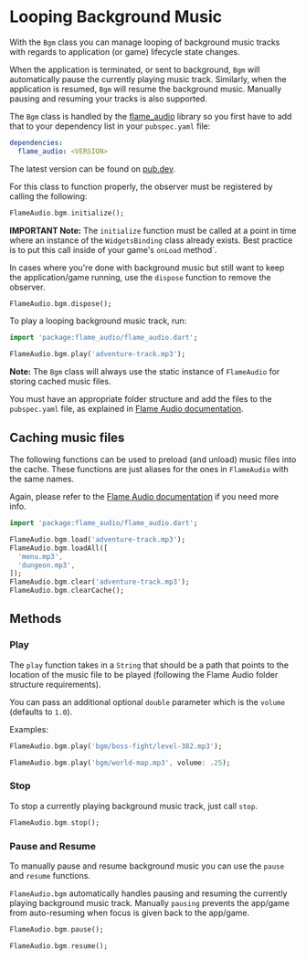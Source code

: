 # Looping Background Music

With the `Bgm` class you can manage looping of background music tracks with regards to application
(or game) lifecycle state changes.

When the application is terminated, or sent to background, `Bgm` will automatically pause
the currently playing music track. Similarly, when the application is resumed, `Bgm` will resume the
background music. Manually pausing and resuming your tracks is also supported.

The `Bgm` class is handled by the [flame_audio](https://github.com/flame-engine/flame_audio) library
so you first have to add that to your dependency list in your `pubspec.yaml` file:

```yaml
dependencies:
  flame_audio: <VERSION>
```

The latest version can be found on [pub.dev](https://pub.dev/packages/flame_audio/install).

For this class to function properly, the observer must be registered by calling the following:

```dart
FlameAudio.bgm.initialize();
```

**IMPORTANT Note:** The `initialize` function must be called at a point in time where an instance of
the `WidgetsBinding` class already exists. Best practice is to put this call inside of your game's
`onLoad` method`.

In cases where you're done with background music but still want to keep the application/game
running, use the `dispose` function to remove the observer.

```dart
FlameAudio.bgm.dispose();
```

To play a looping background music track, run:

```dart
import 'package:flame_audio/flame_audio.dart';

FlameAudio.bgm.play('adventure-track.mp3');
```

**Note:** The `Bgm` class will always use the static instance of `FlameAudio` for storing cached
music files.

You must have an appropriate folder structure and add the files to the `pubspec.yaml` file, as
explained in [Flame Audio documentation](audio.md).

## Caching music files

The following functions can be used to preload (and unload) music files into the cache. These
functions are just aliases for the ones in `FlameAudio` with the same names.

Again, please refer to the [Flame Audio documentation](audio.md) if you need more info.

```dart
import 'package:flame_audio/flame_audio.dart';

FlameAudio.bgm.load('adventure-track.mp3');
FlameAudio.bgm.loadAll([
  'menu.mp3',
  'dungeon.mp3',
]);
FlameAudio.bgm.clear('adventure-track.mp3');
FlameAudio.bgm.clearCache();
```

## Methods

### Play

The `play` function takes in a `String` that should be a path that points to the location of the
music file to be played (following the Flame Audio folder structure requirements).

You can pass an additional optional `double` parameter which is the `volume` (defaults to `1.0`).

Examples:

```dart
FlameAudio.bgm.play('bgm/boss-fight/level-382.mp3');
```

```dart
FlameAudio.bgm.play('bgm/world-map.mp3', volume: .25);
```

### Stop

To stop a currently playing background music track, just call `stop`.

```dart
FlameAudio.bgm.stop();
```

### Pause and Resume

To manually pause and resume background music you can use the `pause` and `resume` functions.

`FlameAudio.bgm` automatically handles pausing and resuming the currently playing background music
track. Manually `pausing` prevents the app/game from auto-resuming when focus is given back to the
app/game.

```dart
FlameAudio.bgm.pause();
```

```dart
FlameAudio.bgm.resume();
```
